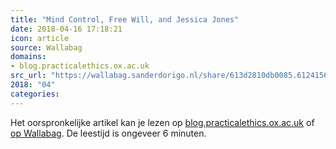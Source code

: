 ```yaml
---
title: "Mind Control, Free Will, and Jessica Jones"
date: 2018-04-16 17:18:21
icon: article
source: Wallabag
domains:
- blog.practicalethics.ox.ac.uk
src_url: "https://wallabag.sanderdorigo.nl/share/613d2810db0085.61241562"
2018: "04"
categories:
---
```

Het oorspronkelijke artikel kan je lezen op [blog.practicalethics.ox.ac.uk](http://blog.practicalethics.ox.ac.uk/2018/04/mind-control-free-will-and-jessica-jones/) of [op Wallabag](https://wallabag.sanderdorigo.nl/share/613d2810db0085.61241562). De leestijd is ongeveer 6 minuten.